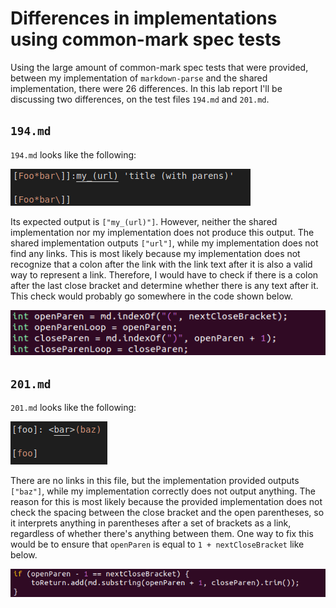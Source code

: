 Differences in implementations using common-mark spec tests
=============================================================

Using the large amount of common-mark spec tests that were provided, between 
my implementation of `markdown-parse` and the shared implementation, there 
were 26 differences. In this lab report I'll be discussing two differences, 
on the test files `194.md` and `201.md`.

`194.md`
----------

`194.md` looks like the following:

![Image](194.png)

Its expected output is `["my_(url)"]`. However, neither the shared 
implementation nor my implementation does not produce this output. The shared 
implementation outputs `["url"]`, while my implementation does not find any 
links. This is most likely because my implementation does not recognize that 
a colon after the link with the link text after it is also a valid way to 
represent a link. Therefore, I would have to check if there is a colon after 
the last close bracket and determine whether there is any text after it. 
This check would probably go somewhere in the code shown below.

![Image](fix2.png)

`201.md`
-----------

`201.md` looks like the following:

![Image](201.png)

There are no links in this file, but the implementation provided outputs `
["baz"]`, while my implementation correctly does not output anything. The 
reason for this is most likely because the provided implementation does not 
check the spacing between the close bracket and the open parentheses, so it 
interprets anything in parentheses after a set of brackets as a link, 
regardless of whether there's anything between them. One way to fix this 
would be to ensure that `openParen` is equal to `1 + nextCloseBracket` like 
below.

![Image](fix1.png)